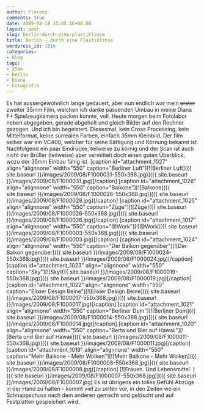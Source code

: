 ```yaml
---
author: Florenz
comments: true
date: 2009-08-18 15:45:16+00:00
layout: post
slug: berlin-durch-eine-plastiklinse
title: Berlin - durch eine Plastiklinse
wordpress_id: 1016
categories:
- Blog
tags:
- 35mm
- Berlin
- Diana
- Fotografie
---
```


Es hat aussergewöhnlich lange gedauert, aber nun endlich war mein <del>erster </del>zweiter 35mm Film, welchen ich danke passenden Umbau in meine Diana F+ Spielzeugkamera packen konnte, voll. Heute morgen beim Fotolabor neben abgegeben, gerade abgeholt und gleich Bilder auf den Rechner gezogen. Und ich bin begeistert. Diesesmal, kein Cross Processing, kein Mittelformat, keine surrealen Farben, einfach 35mm Kleinbild. Der film selber war ein VC400, welcher für seine Sättigung und Körnung bekannt ist.
Nachfolgend ein paar Eindrücke, teilweise zu körnig und der Scan ist auch nicht der Brüller (teilweise) aber vermittelt doch einen guten Überblick, wozu der 35mm Einbau fähig ist.
[caption id="attachment_1027" align="alignnone" width="550" caption="Berliner Luft"][![Berliner Luft]({{ site.baseurl }}/images/2009/08/F1000031-550x368.jpg)]({{ site.baseurl }}/images/2009/08/F1000031.jpg)[/caption]
[caption id="attachment_1026" align="alignnone" width="550" caption="Balkone"][![Balkone]({{ site.baseurl }}/images/2009/08/F1000028-550x368.jpg)]({{ site.baseurl }}/images/2009/08/F1000028.jpg)[/caption]
[caption id="attachment_1025" align="alignnone" width="550" caption="Züge"][![Züge]({{ site.baseurl }}/images/2009/08/F1000026-550x368.jpg)]({{ site.baseurl }}/images/2009/08/F1000026.jpg)[/caption]
[caption id="attachment_1017" align="alignnone" width="550" caption="@Work"][![@Work]({{ site.baseurl }}/images/2009/08/F1000003-550x368.jpg)]({{ site.baseurl }}/images/2009/08/F1000003.jpg)[/caption]
[caption id="attachment_1024" align="alignnone" width="550" caption="Der Balkon gegenüber"][![Der Balkon gegenüber]({{ site.baseurl }}/images/2009/08/F1000024-550x368.jpg)]({{ site.baseurl }}/images/2009/08/F1000024.jpg)[/caption]
[caption id="attachment_1023" align="alignnone" width="550" caption="Sky"][![Sky]({{ site.baseurl }}/images/2009/08/F1000019-550x368.jpg)]({{ site.baseurl }}/images/2009/08/F1000019.jpg)[/caption]
[caption id="attachment_1022" align="alignnone" width="550" caption="Elixier Design Beine"][![Elixier Design Beine]({{ site.baseurl }}/images/2009/08/F1000017-550x368.jpg)]({{ site.baseurl }}/images/2009/08/F1000017.jpg)[/caption]
[caption id="attachment_1021" align="alignnone" width="550" caption="Berliner Dom"][![Berliner Dom]({{ site.baseurl }}/images/2009/08/F1000014-550x368.jpg)]({{ site.baseurl }}/images/2009/08/F1000014.jpg)[/caption]
[caption id="attachment_1020" align="alignnone" width="550" caption="Berta und Bier auf Hawaii"][![Berta und Bier auf Hawaii]({{ site.baseurl }}/images/2009/08/F1000011-550x368.jpg)]({{ site.baseurl }}/images/2009/08/F1000011.jpg)[/caption]
[caption id="attachment_1019" align="alignnone" width="550" caption="Mehr Balkone - Mehr Wolken"][![Mehr Balkone - Mehr Wolken]({{ site.baseurl }}/images/2009/08/F1000008-550x368.jpg)]({{ site.baseurl }}/images/2009/08/F1000008.jpg)[/caption]
[![Frauen. Und Lebensmittel. ]({{ site.baseurl }}/images/2009/08/F1000007-550x368.jpg)]({{ site.baseurl }}/images/2009/08/F1000007.jpg)
Es ist übrigens ein tolles Gefühl Abzüge in der Hand zu halten - kommt viel zu selten vor, in den Zeiten wo ein Schnappschuss nach dem anderen gemacht und gelöscht und auf Festplatten gespeichert wird.
